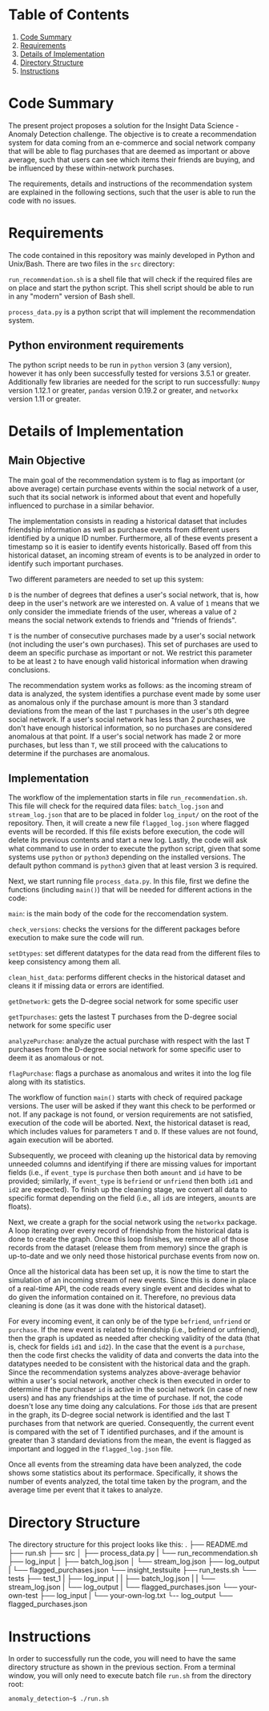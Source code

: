 # Table of Contents
1. [Code Summary](README.md#code-summary)
2. [Requirements](README.md#requirements)
3. [Details of Implementation](README.md#details-of-implementation)
4. [Directory Structure](README.md#directory-structure)
5. [Instructions](README.md#instructions)


# Code Summary

The present project proposes a solution for the Insight Data Science - Anomaly Detection challenge. The objective is to create a recommendation system for data coming from an e-commerce and social network company that will be able to flag purchases that are deemed as important or above average, such that users can see which items their friends are buying, and be influenced by these within-network purchases. 

The requirements, details and instructions of the recommendation system are explained in the following sections, such that the user is able to run the code with no issues. 

# Requirements
The code contained in this repository was mainly developed in Python and Unix/Bash. There are two files in the `src` directory:

`run_recommendation.sh` is a shell file that will check if the required files are on place and start the python script. This shell script should be able to run in any "modern" version of Bash shell.  

`process_data.py` is a python script that will implement the recommendation system.

## Python environment requirements
The python script needs to be run in `python` version 3 (any version), however it has only been successfully tested for versions 3.5.1 or greater. Additionally few libraries are needed for the script to run successfully: `Numpy` version 1.12.1 or greater, `pandas` version 0.19.2 or greater, and `networkx` version 1.11 or greater. 

# Details of Implementation
## Main Objective
The main goal of the recommendation system is to flag as important (or above average) certain purchase events within the social network of a user, such that its social network is informed about that event and hopefully influenced to purchase in a similar behavior.

The implementation consists in reading a historical dataset that includes friendship information as well as purchase events from different users identified by a unique ID number. Furthermore, all of these events present a timestamp so it is easier to identify events historically.
Based off from this historical dataset, an incoming stream of events is to be analyzed in order to identify such important purchases.

Two different parameters are needed to set up this system:

`D` is the number of degrees that defines a user's social network, that is, how deep in the user's network are we interested on. A value of `1` means that we only consider the immediate friends of the user, whereas a value of `2` means the social network extends to friends and "friends of friends".

`T` is the number of consecutive purchases made by a user's social network (not including the user's own purchases). This set of purchases are used to deem an specific purchase as important or not. We restrict this parameter to be at least `2` to have enough valid historical information when drawing conclusions.

The recommendation system works as follows: as the incoming stream of data is analyzed, the system identifies a purchase event made by some user as anomalous only if the purchase amount is more than 3 standard deviations from the mean of the last `T` purchases in the user's `D`th degree social network. If a user's social network has less than 2 purchases, we don't have enough historical information, so no purchases are considered anomalous at that point. If a user's social network has made 2 or more purchases, but less than `T`, we still proceed with the calucations to determine if the purchases are anomalous.

## Implementation
The workflow of the implementation starts in file `run_recommendation.sh`. This file will check for the required data files: `batch_log.json` and `stream_log.json` that are to be placed in folder `log_input/` on the root of the repository. Then, it will create a new file `flagged_log.json` where flagged events will be recorded. If this file exists before execution, the code will delete its previous contents and start a new log. Lastly, the code will ask what command to use in order to execute the python script, given that some systems use `python` or `python3` depending on the installed versions. The default python command is `python3` given that at least version 3 is required.

Next, we start running file `process_data.py`. In this file, first we define the functions (including `main()`) that will be needed for different actions in the code:

`main`: is the main body of the code for the reccomendation system.

`check_versions`: checks the versions for the different packages before execution to make sure the code will run.

`setDtypes`: set different datatypes for the data read from the different files to keep consistency among them all.

`clean_hist_data`: performs different checks in the historical dataset and cleans it if missing data or errors are identified.

`getDnetwork`: gets the D-degree social network for some specific user

`getTpurchases`: gets the lastest T purchases from the D-degree social network for some specific user

`analyzePurchase`: analyze the actual purchase with respect with the last T purchases from the D-degree social network for some specific user to deem it as anomalous or not.

`flagPurchase`: flags a purchase as anomalous and writes it into the log file along with its statistics.

The workflow of function `main()` starts with check of required package versions. The user will be asked if they want this check to be performed or not. If any package is not found, or version requirements are not satisfied, execution of the code will be aborted. Next, the historical dataset is read, which includes values for parameters `T` and `D`. If these values are not found, again execution will be aborted.

Subsequently, we proceed with cleaning up the historical data by removing unneeded columns and identifying if there are missing values for important fields (i.e., if `event_type` is `purchase` then both `amount` and `id` have to be provided; similarly, if `event_type` is `befriend` or `unfriend` then both `id1` and `id2` are expected). To finish up the cleaning stage, we convert all data to specific format depending on the field (i.e., all `id`s are integers, `amount`s are floats).

Next, we create a graph for the social network using the `networkx` package. A loop iterating over every record of friendship from the historical data is done to create the graph. Once this loop finishes, we remove all of those records from the dataset (release them from memory) since the graph is up-to-date and we only need those historical purchase events from now on.

Once all the historical data has been set up, it is now the time to start the simulation of an incoming stream of new events. Since this is done in place of a real-time API, the code reads every single event and decides what to do given the information contained on it. Therefore, no previous data cleaning is done (as it was done with the historical dataset).

For every incoming event, it can only be of the type `befriend`, `unfriend` or `purchase`. If the new event is related to friendship (i.e., befriend or unfriend), then the graph is updated as needed after checking validity of the data (that is, check for fields `id1` and `id2`).
In the case that the event is a `purchase`, then the code first checks the validity of data and converts the data into the datatypes needed to be consistent with the historical data and the graph. Since the recommendation systems analyzes above-average behavior within a user's social network, another check is then executed in order to determine if the purchaser `id` is active in the social network (in case of new users) and has any friendships at the time of purchase. If not, the code doesn't lose any time doing any calculations. For those `id`s that are present in the graph, its D-degree social network is identified and the last T purchases from that network are queried. Consequently, the current event is compared with the set of T identified purchases, and if the amount is greater than 3 standard deviations from the mean, the event is flagged as important and logged in the `flagged_log.json` file.

Once all events from the streaming data have been analyzed, the code shows some statistics about its performace. Specifically, it shows the number of events analyzed, the total time taken by the program, and the average time per event that it takes to analyze. 

# Directory Structure

The directory structure for this project looks like this:
    .
    ├── README.md 
    ├── run.sh
    ├── src
    │   ├── process_data.py
    |   └── run_recommendation.sh
    ├── log_input
    │   ├── batch_log.json
    │   └── stream_log.json
    ├── log_output
    |   └── flagged_purchases.json
    └── insight_testsuite
        ├── run_tests.sh
        └── tests
            ├── test_1
            |   ├── log_input
            |   |   ├── batch_log.json
            |   |   └── stream_log.json
            |   └── log_output
            |       └── flagged_purchases.json
            └── your-own-test
                ├── log_input
                |    └── your-own-log.txt
                └-- log_output
                    └── flagged_purchases.json

# Instructions

In order to successfully run the code, you will need to have the same directory structure as shown in the previous section. From a terminal window, you will only need to execute batch file `run.sh` from the directory root:
    
    anomaly_detection~$ ./run.sh

